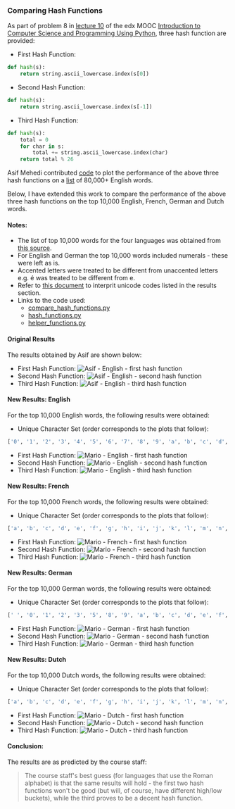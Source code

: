 ### Comparing Hash Functions

As part of problem 8 in [lecture 10](../../Lecture_Notes/Lecture_10.md) of the edx MOOC
[Introduction to Computer Science and Programming Using Python](https://www.edx.org/course/introduction-computer-science-mitx-6-00-1x-6),
three hash function are provided:

* First Hash Function:
```python
def hash(s):
    return string.ascii_lowercase.index(s[0])
```
* Second Hash Function:
```python
def hash(s):
    return string.ascii_lowercase.index(s[-1])
```
* Third Hash Function:
```python
def hash(s):
    total = 0
    for char in s:
        total += string.ascii_lowercase.index(char)
    return total % 26
```

Asif Mehedi contributed [code](reference_file.py) to plot the performance
of the above three hash functions on a [list](words.txt) of 80,000+ English words.

Below, I have extended this work to compare the performance of the above three hash functions
on the top 10,000 English, French, German and Dutch words.

#### Notes:

* The list of top 10,000 words for the four languages was obtained from [this source](http://www.streetsmartlanguagelearning.com/2008/12/top-10000-words-in-dutch-english-french.html).
* For English and German the top 10,000 words included numerals  - these were left as is.
* Accented letters were treated to be different from unaccented letters e.g. é was treated to be different from e.
* Refer to [this document](http://www.unicode.org/charts/PDF/U0080.pdf) to interprit unicode codes listed in the results section.
* Links to the code used:
    * [compare_hash_functions.py](compare_hash_functions.py)
    * [hash_functions.py](hash_functions.py)
    * [helper_functions.py](helper_functions.py)

#### Original Results

The results obtained by Asif are shown below:
* First Hash Function:
![Asif - English - first hash function](files_finger_exercises_L9P8_firstHashFunction.png)
* Second Hash Function:
![Asif - English - second hash function](files_finger_exercises_L9P8_secondHashFunction.png)
* Third Hash Function:
![Asif - English - third hash function](files_finger_exercises_L9P8_thirdHashFunction.png)

#### New Results: English

For the top 10,000 English words, the following results were obtained:  
* Unique Character Set (order corresponds to the plots that follow):
```python
['0', '1', '2', '3', '4', '5', '6', '7', '8', '9', 'a', 'b', 'c', 'd', 'e', 'f', 'g', 'h', 'i', 'j', 'k', 'l', 'm', 'n', 'o', 'p', 'q', 'r', 's', 't', 'u', 'v', 'w', 'x', 'y', 'z']
```
* First Hash Function:
![Mario - English - first hash function](English_H1.png)
* Second Hash Function:
![Mario - English - second hash function](English_H2.png)
* Third Hash Function:
![Mario - English - third hash function](English_H3.png)

#### New Results: French

For the top 10,000 French words, the following results were obtained:  
* Unique Character Set (order corresponds to the plots that follow):
```python
['a', 'b', 'c', 'd', 'e', 'f', 'g', 'h', 'i', 'j', 'k', 'l', 'm', 'n', 'o', 'p', 'q', 'r', 's', 't', 'u', 'v', 'w', 'x', 'y', 'z', '\xe4', '\xe9', '\xfc']
```
* First Hash Function:
![Mario - French - first hash function](French_H1.png)
* Second Hash Function:
![Mario - French - second hash function](French_H2.png)
* Third Hash Function:
![Mario - French - third hash function](French_H3.png)

#### New Results: German

For the top 10,000 German words, the following results were obtained:  
* Unique Character Set (order corresponds to the plots that follow):
```python
[' ', '0', '1', '2', '3', '5', '8', '9', 'a', 'b', 'c', 'd', 'e', 'f', 'g', 'h', 'i', 'j', 'k', 'l', 'm', 'n', 'o', 'p', 'q', 'r', 's', 't', 'u', 'v', 'w', 'x', 'y', 'z', '\xc4', '\xd6', '\xdc', '\xdf', '\xe4', '\xe9', '\xf6', '\xfc']
```
* First Hash Function:
![Mario - German - first hash function](German_H1.png)
* Second Hash Function:
![Mario - German - second hash function](German_H2.png)
* Third Hash Function:
![Mario - German - third hash function](German_H3.png)

#### New Results: Dutch

For the top 10,000 Dutch words, the following results were obtained:  
* Unique Character Set (order corresponds to the plots that follow):
```python
['a', 'b', 'c', 'd', 'e', 'f', 'g', 'h', 'i', 'j', 'k', 'l', 'm', 'n', 'o', 'p', 'q', 'r', 's', 't', 'u', 'v', 'w', 'x', 'y', 'z', '\xdf', '\xe9', '\xf6', '\xfc']
```
* First Hash Function:
![Mario - Dutch - first hash function](Dutch_H1.png)
* Second Hash Function:
![Mario - Dutch - second hash function](Dutch_H2.png)
* Third Hash Function:
![Mario - Dutch - third hash function](Dutch_H3.png)

#### Conclusion:
The results are as predicted by the course staff:
>The course staff's best guess (for languages that use the Roman alphabet) is that the same results will hold - the first two hash functions won't be good (but will, of course, have different high/low buckets), while the third proves to be a decent hash function.
